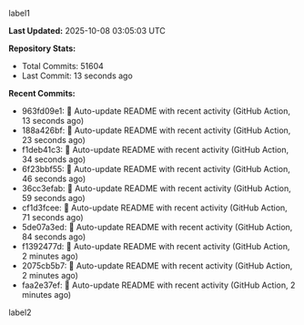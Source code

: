 
label1 
<!-- ACTIVITY_START -->
**Last Updated:** 2025-10-08 03:05:03 UTC

**Repository Stats:**
- Total Commits: 51604
- Last Commit: 13 seconds ago

**Recent Commits:**
- 963fd09e1: 🤖 Auto-update README with recent activity (GitHub Action, 13 seconds ago)
- 188a426bf: 🤖 Auto-update README with recent activity (GitHub Action, 23 seconds ago)
- f1deb41c3: 🤖 Auto-update README with recent activity (GitHub Action, 34 seconds ago)
- 6f23bbf55: 🤖 Auto-update README with recent activity (GitHub Action, 46 seconds ago)
- 36cc3efab: 🤖 Auto-update README with recent activity (GitHub Action, 59 seconds ago)
- cf1d3fcee: 🤖 Auto-update README with recent activity (GitHub Action, 71 seconds ago)
- 5de07a3ed: 🤖 Auto-update README with recent activity (GitHub Action, 84 seconds ago)
- f1392477d: 🤖 Auto-update README with recent activity (GitHub Action, 2 minutes ago)
- 2075cb5b7: 🤖 Auto-update README with recent activity (GitHub Action, 2 minutes ago)
- faa2e37ef: 🤖 Auto-update README with recent activity (GitHub Action, 2 minutes ago)
<!-- ACTIVITY_END -->

label2
